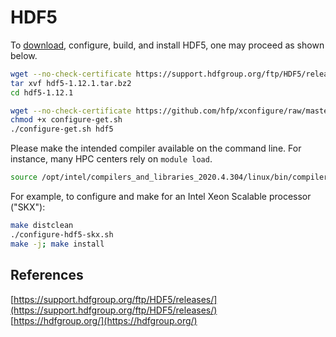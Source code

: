 # HDF5

To [download](https://support.hdfgroup.org/ftp/HDF5/releases/), configure, build, and install HDF5, one may proceed as shown below.

```bash
wget --no-check-certificate https://support.hdfgroup.org/ftp/HDF5/releases/hdf5-1.12/hdf5-1.12.1/src/hdf5-1.12.1.tar.bz2
tar xvf hdf5-1.12.1.tar.bz2
cd hdf5-1.12.1

wget --no-check-certificate https://github.com/hfp/xconfigure/raw/master/configure-get.sh
chmod +x configure-get.sh
./configure-get.sh hdf5
```

Please make the intended compiler available on the command line. For instance, many HPC centers rely on `module load`.

```bash
source /opt/intel/compilers_and_libraries_2020.4.304/linux/bin/compilervars.sh intel64
```

For example, to configure and make for an Intel Xeon Scalable processor ("SKX"):

```bash
make distclean
./configure-hdf5-skx.sh
make -j; make install
```

## References

[https://support.hdfgroup.org/ftp/HDF5/releases/](https://support.hdfgroup.org/ftp/HDF5/releases/)  
[https://hdfgroup.org/](https://hdfgroup.org/)

